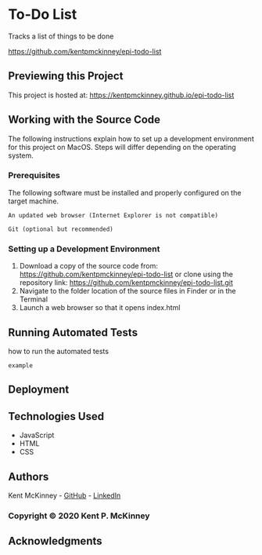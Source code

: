 <!-- Category: Epicodus;HTML/CSS/JS -->
# To-Do List

Tracks a list of things to be done

https://github.com/kentpmckinney/epi-todo-list

## Previewing this Project

This project is hosted at: https://kentpmckinney.github.io/epi-todo-list

## Working with the Source Code

The following instructions explain how to set up a development environment for this project on MacOS. Steps will differ depending on the operating system.

### Prerequisites

The following software must be installed and properly configured on the target machine. 

```
An updated web browser (Internet Explorer is not compatible)
```
```
Git (optional but recommended)
```

### Setting up a Development Environment

1. Download a copy of the source code from: https://github.com/kentpmckinney/epi-todo-list
   or clone using the repository link: https://github.com/kentpmckinney/epi-todo-list.git
2. Navigate to the folder location of the source files in Finder or in the Terminal
3. Launch a web browser so that it opens index.html

## Running Automated Tests

how to run the automated tests

```
example
```

## Deployment



## Technologies Used

* JavaScript
* HTML
* CSS

## Authors

Kent McKinney - [GitHub](https://github.com/kentpmckinney) - [LinkedIn](https://www.linkedin.com/in/kentpmckinney/)

### Copyright &copy; 2020 Kent P. McKinney

## Acknowledgments


